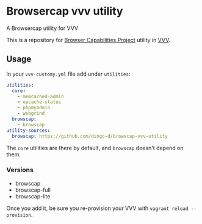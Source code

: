# Browsercap vvv utility

A Browsercap utility for VVV

This is a repository for [Browser Capabilities Project](http://browscap.org/) utility in [VVV](https://github.com/Varying-Vagrant-Vagrants/VVV).

## Usage

In your `vvv-customy.yml` file add under `utilities`:

```yml
utilities:
  core:
    - memcached-admin
    - opcache-status
    - phpmyadmin
    - webgrind
  browscap:
    - browscap
utility-sources:
  browscap: https://github.com/dingo-d/browscap-vvv-utility
```

The `core` utilities are there by default, and `browscap` doesn't depend on them.

### Versions

* browscap
* browscap-full
* browscap-lite

Once you add it, be sure you re-provision your VVV with `vagrant reload --provision`.
